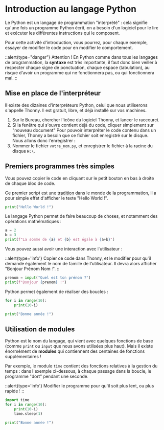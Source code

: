 # Introduction au langage Python

Le Python est un langage de programmation "interprété" : cela signifie qu'une fois un programme Python écrit, on a besoin d'un logiciel pour le lire et exécuter les différentes instructions qui le composent.

Pour cette activité d'introduction, vous pourrez, pour chaque exemple, essayer de modifier le code pour en modifier le comportement. 

::alert{type="danger"}
Attention ! En Python comme dans tous les langages de programmation, la **syntaxe** est très importante, il faut donc bien veiller à respecter chaque signe de ponctuation, chaque espace (tabulation), au risque d'avoir un programme qui ne fonctionnera pas, ou qui fonctionnera mal.
::

## Mise en place de l'interpréteur
Il existe des dizaines d'interpréteurs Python, celui que nous utiliserons s'appelle Thonny. Il est gratuit, libre, et déjà installé sur vos machines.
1. Sur le Bureau, chercher l'icône du logiciel Thonny, et lancer le raccourci.
2. Si la fenêtre qui s'ouvre contient déjà du code, cliquer simplement sur "nouveau document"
Pour pouvoir interpréter le code contenu dans un fichier, Thonny a besoin que ce fichier soit enregistré sur le disque. Nous allons donc l'enregistrer :
3. Nommer le fichier `votre_nom.py`, et enregistrer le fichier à la racine du disque `H:\`.


## Premiers programmes très simples
Vous pouvez copier le code en cliquant sur le petit bouton en bas à droite de chaque bloc de code.

Ce premier script est une [tradition](http://helloworldcollection.de/) dans le monde de la programmation, il a pour simple effet d'afficher le texte "Hello World !". 
```py
print("Hello World !")
```

Le langage Python permet de faire beaucoup de choses, et notamment des opérations mathématiques :
```py
a = 2
b = 3
print(f"La somme de {a} et {b} est égale à {a+b}")
```

Vous pouvez aussi avoir une interaction avec l'utilisateur :

::alert{type='info'}
Copier ce code dans Thonny, et le modifier pour qu'il demande également le nom de famille de l'utilisateur. Il devra alors afficher "Bonjour Prénom Nom !".
::

```py
prenom = input("Quel est ton prénom ?")
print(f"Bonjour {prenom} !")
```

Python permet également de réaliser des boucles :
```py
for i in range(10):
    print(10-i)

print("Bonne année !")
```

## Utilisation de modules
Python est le nom du langage, qui vient avec quelques fonctions de base (comme `print` ou `input` que nous avons utilisées plus haut). Mais il existe énormément de **modules** qui contiennent des centaines de fonctions supplémentaires !

Par exemple, le module `time` contient des fonctions relatives à la gestion du temps : dans l'exemple ci-dessous, à chaque passage dans la boucle, le programme "dort" pendant une seconde.

::alert{type='info'}
Modifier le programme pour qu'il soit plus lent, ou plus rapide !
::

```py
import time
for i in range(10):
    print(10-i)
    time.sleep(1)

print("Bonne année !")
```

